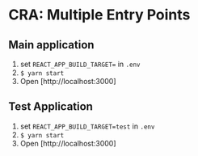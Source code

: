 # CRA: Multiple Entry Points

## Main application

1. set `REACT_APP_BUILD_TARGET=` in `.env`
2. `$ yarn start`
3. Open [http://localhost:3000]

## Test Application

1. set `REACT_APP_BUILD_TARGET=test` in `.env`
2. `$ yarn start`
3. Open [http://localhost:3000]

